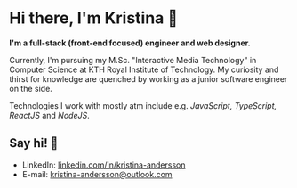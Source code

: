 # Hi there, I'm Kristina 👋 

**I'm a full-stack (front-end focused)  engineer and web designer.**

Currently, I'm pursuing my M.Sc. "Interactive Media Technology" in Computer Science at KTH Royal Institute of Technology. My curiosity and thirst for knowledge are quenched by working as a junior software engineer on the side. 

Technologies I work with mostly atm include e.g. _JavaScript, TypeScript, ReactJS_ and _NodeJS_. 

## Say hi! 💬
* LinkedIn: [linkedin.com/in/kristina-andersson](https://www.linkedin.com/in/kristina-andersson)
* E-mail: [kristina-andersson@outlook.com](mailto:kristina-andersson@outlook.com)




<!--
**anderssonk/anderssonk** is a ✨ _special_ ✨ repository because its `README.md` (this file) appears on your GitHub profile.

Here are some ideas to get you started:

- 🔭 I’m currently working on ...
- 🌱 I’m currently learning ...
- 👯 I’m looking to collaborate on ...
- 🤔 I’m looking for help with ...
- 💬 Ask me about ...
- 📫 How to reach me: ...
- 😄 Pronouns: ...
- ⚡ Fun fact: ...
-->
